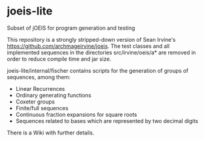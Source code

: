 # joeis-lite
Subset of jOEIS for program generation and testing

This repository is a strongly stripped-down version of Sean Irvine's https://github.com/archmageirvine/joeis. The test classes and all implemented sequences in the directories src/irvine/oeis/a* are removed in order to reduce compile time and jar size.

joeis-lite/internal/fischer contains scripts for the generation of groups of sequences, among them:
* Linear Recurrences
* Ordinary generating functions
* Coxeter groups
* Finite/full sequences
* Continuous fraction expansions for square roots
* Sequences related to bases which are represented by two decimal digits

There is a Wiki with further details.
